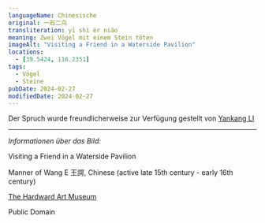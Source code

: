 ```yaml
---
languageName: Chinesische
original: 一石二鸟
transliteration: yī shí èr niǎo
meaning: Zwei Vögel mit einem Stein töten
imageAlt: "Visiting a Friend in a Waterside Pavilion"
locations:
  - [39.5424, 116.2351]
tags:
  - Vögel
  - Steine
pubDate: 2024-02-27
modifiedDate: 2024-02-27
---
```


Der Spruch wurde freundlicherweise zur Verfügung gestellt von [Yankang LI](https://yankang.li/)

---

_Informationen über das Bild:_

Visiting a Friend in a Waterside Pavilion

Manner of Wang E 王諤, Chinese (active late 15th century - early 16th century)

[The Hardward Art Museum](https://hvrd.art/o/206493)

Public Domain
